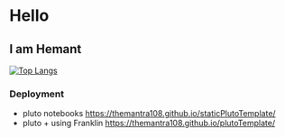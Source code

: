 # Hello
## I am Hemant
 [![Top Langs](https://github-readme-stats.vercel.app/api/top-langs/?username=themantra108)](https://github.com/themantra108/github-readme-stats)
### Deployment
  * pluto notebooks https://themantra108.github.io/staticPlutoTemplate/
  * pluto + using Franklin https://themantra108.github.io/plutoTemplate/
